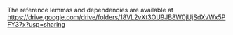 The reference lemmas and dependencies are available at https://drive.google.com/drive/folders/18VL2vXt3OU9JB8W0jUjSdXvWx5PFY37x?usp=sharing
